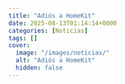 ```yaml
---
title: "Adiós a HomeKit"
date: 2025-08-13T01:14:14+0000
categories: [Noticias]
tags: []
cover:
  image: "/images/noticias/"
  alt: "Adiós a HomeKit"
  hidden: false
---
```



